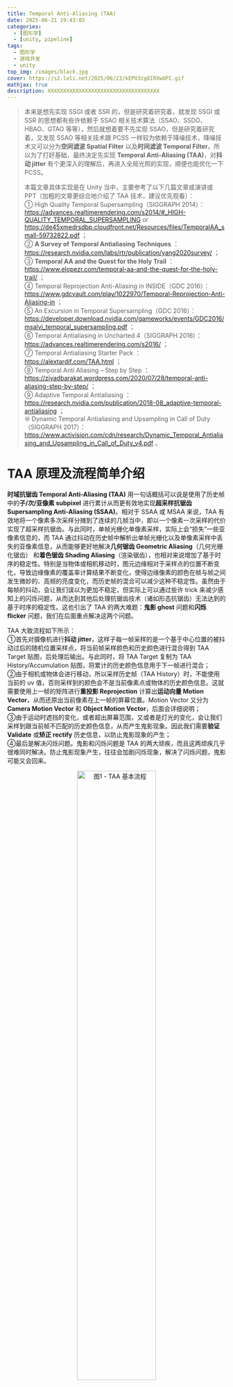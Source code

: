 ```yaml
---
title: Temporal Anti-Aliasing (TAA)
date: 2025-06-21 19:43:03
categories: 
  - [图形学]
  - [unity, pipeline]
tags:
  - 图形学
  - 游戏开发
  - unity
top_img: /images/black.jpg
cover: https://s2.loli.net/2025/06/23/kEPO3zg8IRXwUFC.gif
mathjax: true
description: XXXXXXXXXXXXXXXXXXXXXXXXXXXXXXXXXXXX
---
```


> 本来是想先实现 SSGI 或者 SSR 的，但是研究着研究着，就发现 SSGI 或 SSR 的思想都有些许依赖于 SSAO 相关技术算法（SSAO、SSDO、HBAO、GTAO 等等），然后就想着要不先实现 SSAO，但是研究着研究着，又发现 SSAO 等相关技术跟 PCSS 一样较为依赖于降噪技术，降噪技术又可以分为**空间滤波 Spatial Filter** 以及**时间滤波 Temporal Filter**。所以为了打好基础，最终决定先实现 **Temporal Anti-Aliasing (TAA)**，对**抖动 jitter** 有个更深入的理解后，再进入全局光照的实现，顺便也能优化一下 PCSS。
>   
> 本篇文章具体实现是在 Unity 当中，主要参考了以下几篇文章或演讲或 PPT（加粗的文章更综合地介绍了 TAA 技术，建议优先观看）：  
> ① High Quality Temporal Supersampling（SIGGRAPH 2014）：https://advances.realtimerendering.com/s2014/#_HIGH-QUALITY_TEMPORAL_SUPERSAMPLING or https://de45xmedrsdbp.cloudfront.net/Resources/files/TemporalAA_small-59732822.pdf ；  
> ② **A Survey of Temporal Antialiasing Techniques** ：https://research.nvidia.com/labs/rtr/publication/yang2020survey/ ；  
> ③ **Temporal AA and the Quest for the Holy Trail** ：https://www.elopezr.com/temporal-aa-and-the-quest-for-the-holy-trail/ ；  
> ④ Temporal Reprojection Anti-Aliasing in INSIDE（GDC 2016）：https://www.gdcvault.com/play/1022970/Temporal-Reprojection-Anti-Aliasing-in ；  
> ⑤ An Excursion in Temporal Supersampling（GDC 2016）：https://developer.download.nvidia.com/gameworks/events/GDC2016/msalvi_temporal_supersampling.pdf ；  
> ⑥ Temporal Antialiasing in Uncharted 4（SIGGRAPH 2016）：https://advances.realtimerendering.com/s2016/ ；  
> ⑦ Temporal Antialiasing Starter Pack ：https://alextardif.com/TAA.html ；  
> ⑧ Temporal Anti Aliasing – Step by Step ：https://ziyadbarakat.wordpress.com/2020/07/28/temporal-anti-aliasing-step-by-step/ ；  
> ⑨ Adaptive Temporal Antialiasing ：https://research.nvidia.com/publication/2018-08_adaptive-temporal-antialiasing ；  
> ⑩ Dynamic Temporal Antialiasing and Upsampling in Call of Duty（SIGGRAPH 2017）：https://www.activision.com/cdn/research/Dynamic_Temporal_Antialiasing_and_Upsampling_in_Call_of_Duty_v4.pdf 。  


# TAA 原理及流程简单介绍
**时域抗锯齿 Temporal Anti-Aliasing (TAA)** 用一句话概括可以说是使用了历史帧中的**子/次/亚像素 subpixel** 进行累计从而更有效地实现**超采样抗锯齿 Supersampling Anti-Aliasing (SSAA)**。相对于 SSAA 或 MSAA 来说，TAA 有效地将一个像素多次采样分摊到了连续的几帧当中，即以一个像素一次采样的代价实现了超采样抗锯齿。与此同时，单帧光栅化单像素采样，实际上会“损失”一些亚像素信息的，而 TAA 通过抖动在历史帧中解析出单帧光栅化以及单像素采样中丢失的亚像素信息，从而能够更好地解决**几何锯齿 Geometric Aliasing**（几何光栅化锯齿） 和**着色锯齿 Shading Aliasing**（渲染锯齿），也相对来说增加了基于时序的稳定性。特别是当物体或相机移动时，图元边缘相对于采样点的位置不断变化，导致边缘像素的覆盖率计算结果不断变化，使得边缘像素的颜色在帧与帧之间发生微妙的、高频的亮度变化，而历史帧的混合可以减少这种不稳定性。虽然由于每帧的抖动，会让我们误以为更加不稳定，但实际上可以通过些许 trick 来减少感知上的闪烁问题，从而达到其他后处理抗锯齿技术（诸如形态抗锯齿）无法达到的基于时序的稳定性。这也引出了 TAA 的两大难题：**鬼影 ghost** 问题和**闪烁 flicker** 问题，我们在后面重点解决这两个问题。

TAA 大致流程如下所示：  
①首先对摄像机进行**抖动 jitter**，这样子每一帧采样的是一个基于中心位置的被抖动过后的随机位置采样点，将当前帧采样颜色和历史颜色进行混合得到 TAA Target 贴图，后处理后输出。与此同时，将 TAA Target 复制为 TAA History/Accumulation 贴图，将累计的历史颜色信息用于下一帧进行混合；  
②由于相机或物体会进行移动，所以采样历史帧（TAA History）时，不能使用当前的 uv 值，否则采样到的颜色会不是当前像素点或物体的历史颜色信息。这就需要使用上一帧的矩阵进行**重投影 Reprojection** 计算出**运动向量 Motion Vector**，从而还原出当前像素在上一帧的屏幕位置。Motion Vector 又分为 **Camera Motion Vector** 和 **Object Motion Vector**，后面会详细说明；  
③由于运动时遮挡的变化，或者超出屏幕范围，又或者是灯光的变化，会让我们采样到跟当前帧不匹配的历史颜色信息，从而产生鬼影现象。因此我们需要**验证 Validate** 或**矫正 rectify** 历史信息，以防止鬼影现象的产生；  
④最后是解决闪烁问题。鬼影和闪烁问题是 TAA 的两大顽疾，而且这两顽疾几乎很难同时解决。防止鬼影现象产生，往往会加剧闪烁现象，解决了闪烁问题，鬼影可能又会回来。

<div align="center">  
<img src="https://s2.loli.net/2025/07/06/HCp3vjaQ4tswEUq.png" width = "60%" height = "60%" alt="图1 - TAA 基本流程"/>
</div>

下面就开始介绍具体的实现方式，我们先处理静态场景的情形，即摄像机和物体都不运动：

# 累计历史样本
## 抖动 Jitter
由于我们要对一个像素内的多个**子像素 subpixel** 进行采样，故我们需要对采样点的位置进行偏移，即**抖动 Jitter**，通常情况下会使用低差异序列中的 Halton 序列，从而实现更好的抗锯齿效果。UE4 默认使用了 Halton 序列的前 8 个样本，Playdead Studios 工作室（《INSIDE》、《地狱边境》的制作厂商）在 GDC 2016 的分享中有提到使用前 16 个样本可以产生更好的效果，我也采用了这个方式。Halton 序列等低差异序列的生成就不在这里赘述了，详见《Physically Based Rendering: From Theory To Implementation》中的第八章 Sampling and Reconstruction 的第六节 [Halton Sampler](https://www.pbr-book.org/4ed/Sampling_and_Reconstruction/Halton_Sampler) 。

<div align="center">  
<img src="https://s2.loli.net/2025/07/06/Fr3pSCQuLM2fJWl.jpg" width = "50%" height = "50%" alt="图2 - Halton Squence"/>
</div>

对采样点进行偏移的方式通常是修改相机的投影矩阵，只需修改矩阵中的两个变量即可：  

    ProjectionMatrix[0][2] += ( OffsetX * 2.0f – 1.0f ) / FrameBufferSize.Width;
    ProjectionMatrix[1][2] += ( OffsetY * 2.0f – 1.0f ) / FrameBufferSize.Height;

至于为什么要对 offset 乘 2 减 1 的原因是，Halton 序列即 offset 的范围是在 (0, 1)，我们希望采样点偏移的范围是在一个像素内，即在 (-0.5, 0.5) 之间，需要对 Halton 序列减去 0.5。又因为齐次除法后得到的 NDC 坐标的 x、y 分量都在 \[-1, 1\] 之间，而得到 uv 值在 (0, 1) 之间，故需要乘以 2 消除缩放影响。具体推导如下，假设 jitter 在 (-0.5, 0.5) 之间：  

$$ P'_{clip} = M_{persp}P_{view} = \begin{bmatrix} A & 0 & 2 \times jitter.x / width & 0 \\ 0 & B & 2 \times jitter.y / height & 0 \\ 0 & 0 & C & D \\ 0 & 0 & 1\,or\, -1 & 0 \end{bmatrix} \begin{bmatrix} x \\ y \\ z \\ 1 \end{bmatrix} = \begin{bmatrix} Ax + 2 \times jitter.x / width \times z \\ By + 2 \times jitter.y / height \times z \\ ... \\ ... \end{bmatrix} $$

$$ P'_{NDC} = \left[ \cfrac {A}{z}x + \cfrac {2 \times jitter.x}{width} , \cfrac {B}{z}y + \cfrac {2 \times jitter.y}{height} , ..., ... \right] $$

$$ P'_{ScreenUV} = \left[ \cfrac {A}{2z}x + \cfrac {jitter.x}{width} + 0.5 , \cfrac {B}{2z}y + \cfrac {jitter.y}{height} + 0.5 \right] $$

要注意，原 ScreenUV 为 $\, \left[ \cfrac {A}{2z}x + 0.5, \cfrac {B}{2z}y + 0.5 \right] \,$，故偏移了 $\, \left[ \cfrac {jitter.x}{width}, \cfrac {jitter.y}{height} \right] \,$，符合我们的要求。注意上面推导的是透视投影的情况，正交投影则需改变第一行第四位，以及第二行第四位，即 \[0\]\[3\] 和 \[1\]\[3\] ：

$$ P'_{clip} = M_{ortho}P_{view} = \begin{bmatrix} A & 0 & 0 & 2 \times jitter.x / width \\ 0 & B & 0 & 2 \times jitter.y / height \\ 0 & 0 & C & D \\ 0 & 0 & 0 & 1 \end{bmatrix} \begin{bmatrix} x \\ y \\ z \\ 1 \end{bmatrix} = \begin{bmatrix} Ax + 2 \times jitter.x / width \\ By + 2 \times jitter.y / height \\ ... \\ ... \end{bmatrix} $$

$$ P'_{ScreenUV} = \left[ \cfrac {A}{2}x + \cfrac {jitter.x}{width} + 0.5 , \cfrac {B}{2}y + \cfrac {jitter.y}{height} + 0.5 \right] $$

为了方便控制偏移距离，可以给 jitter 乘以一个 jitterScale 参数，用于控制偏移的范围。得到修改的矩阵后，只需调用 `CommandBuffer.SetViewProjectionMatrices()` 即可实现抖动了，我用了一张金属度比较高的图片，方便观察闪烁现象：  

<div align="center">  
<img src="https://s2.loli.net/2025/07/08/Hl3VvTNDFPCQh7n.gif" width = "512" height = "512" alt="图3 - Jitter"/>
</div>

## Exponential Blending
接下来就是将当前帧与历史帧进行混合了，直接混合所有历史帧肯定是不现实的，因为我们没法存储所有历史数据。绝大多数 TAA 的实现采用了类似递归的方式，将所有历史帧的累加结果存储到一张贴图当作，即 TAA History/Accumulation Texture，并采用了以下公式进行混合：  

$$ f_n(p) = \alpha \cdot s_n(p) + (1 - \alpha) \cdot f_{n-1} (\pi(p)) $$

其中 $\,f_n(p)\,$ 是第 n 帧的输出颜色，$\,\alpha\,$ 是混合系数，$\,s_n(p)\,$ 是当前帧颜色，$\,f_{n-1} (\pi(p))\,$ 是经过重投影后的累计历史帧。重投影后面再考虑，这里先考虑静态场景。在这个公式下，历史帧会被不断累计，当然随着时间的流逝，单一历史帧的影响会被无限缩小。

<div align="center">  
<img src="https://s2.loli.net/2025/07/08/ANXvRKOwUabtjDl.jpg" width = "45%" height = "45%" alt="图4 - 单一历史帧随着帧数增加所占的比例变化"/>
</div>

越老的历史帧所占的比例越来越小，在大部分情况下是很好的选择，因为场景肯定会变化，大概率老的历史帧的颜色已经不在屏幕上了，但是从最小化方差的角度来看，上述选择只能算次优解。下面的表格揭示了不同帧数下，不同 $\,\alpha\,$ 对应的有效累计样本数：  

<div align="center">  
<img src="https://s2.loli.net/2025/07/08/YNvzT4HPkb29eK6.jpg" width = "45%" height = "45%" alt="图5 - 在 α = 0.1 的情况下，经过 5 帧相当于 1 个像素采样了 2 个样本；经过 10 帧，相当于 5 个样本；经过 15 帧，相当于 10 个样本；经过无限帧，相当于 19 个有效样本"/>
</div>

$\,\alpha\,$ 的值，通常的选择是 0.1。可以看到对于无限帧的情况，相当于 19x SSAA，效果还是相当不错的。在 Unity RenderGraph 创建持久化的 RT，即 TAA History，以及临时资源 TAA Target 并绘制的 C# 代码，这里就不展示了，就说一下大致流程，创建好了 TAA History 和 TAA Target 后，将 Color Attachment 作为当前帧的输入纹理，将 TAA History 作为历史帧的输入纹理，使用 Shader 或 Compute Shader 绘制出 TAA Target 后，作为 post processing 的输入纹理。与此同时，将 TAA Target 复制给 TAA History 以便下一帧使用。TAA Shader 目前的混合代码如下（我的 blend factor 是乘在 history 上的，故是 0.9）：  

    TEXTURE2D(_TAAHistory);
    float4 _TAAParams; // x: history blend factor

    float4 TAAFrag(Varyings IN) : SV_TARGET
    {
        float3 history = LOAD_TEXTURE2D_LOD(_TAAHistory, IN.positionHCS.xy, 0).xyz;
        float3 current = LOAD_TEXTURE2D_LOD(_BlitTexture, IN.positionHCS.xy, 0).xyz;
        float3 color = lerp(current, history, _TAAParams.x);
        return float4(color, 1.0);
    }

混合效果如下，为了方便观察高光闪烁问题，我又在机器人旁边加了盏红灯：  

<table><tr>
<td><img src='https://s2.loli.net/2025/07/08/JTbiFsuX9qG4Eeh.gif' width="512" alt="图6 - TAA (After Simple Exponential Blending)"></td>
<td><img src='https://s2.loli.net/2025/07/08/BonNJtUQaAZOPx9.gif' width="512" alt="图7 - NoAA"></td>
</tr></table>

可以很明显地感受到抗锯齿的效果，但也能明显地感受到闪烁问题。还有一点是，上图中可能会感觉到在 TAA 下会损失一些贴图细节，这是因为上图分辨率较小，只有 512 × 512，分辨率越高，这些现象越能得到缓解，对于现在普遍的 2k 与 4k 屏幕，这个问题不明显。

图 6 中的闪烁问题我们暂时先放着，后面再详细讨论，我们先来看看若将摄像机进行移动，图 6 会变为什么样子：  

<div align="center">  
<img src="https://s2.loli.net/2025/07/09/AktR52mKGpsdqIQ.gif" width = "512" height = "512" alt="图8 - 鬼影 Ghost 现象"/>
</div>

上图只移动了摄像机，没移动物体，可以看到传说中的鬼影问题了。这下就集齐了 TAA 的两大问题：闪烁和鬼影。闪烁问题无论静态动态都存在，动态情况下会加剧闪烁问题，而鬼影只在动态场景存在，下面我们先来处理鬼影现象。

## 重投影 Reprojection
鬼影现象的产生原因很简单，相机或物体的移动导致了颜色信息的位置发生了变化，而我们还在采样原来的位置。所以我们很容易可以想到，通过计算屏幕像素每帧的坐标变化，即计算**运动向量 Motion Vector**，来找到像素移动前的屏幕坐标进行采样就可以解决鬼影问题。之前有提到过 Motion Vector 分为 **Camera Motion Vector** 和 **Object Motion Vector**，因为 Object Motion Vector 的实现在工程上相对麻烦一点（Unity 有一些历史遗留问题），我们先来解决只有摄像机移动的动态情形，即 Camera Motion Vector 的情形，至于物体的移动，等闪烁和鬼影解决得差不多了之后会专门讲解。

计算 Camera Motion Vector 的方法也不难，步骤如下：  
①通过 Camera Depth Texture 获取当前像素点的深度，通过深度还原出像素点的 clip space 坐标；  
②将 clip space 通过 view-projection 的逆矩阵，反向投影至世界坐标。因为只有相机在运动，物体的世界坐标是不会变的；  
③使用上一帧的 view-projection 矩阵，投影至上一帧的屏幕 uv 坐标，与当前帧的屏幕 uv 坐标相减得到 Camera Motion Vector。  
（注意上述方法只能计算 Camera Motion Vector，Object Motion Vector 还涉及到 MVP 矩阵的 M 的变化或者顶点在模型空间的变化。）

Camera Motion Vector 可以直接在 TAA 的 Shader 里计算，也可以存储在一张 RT（只需要 RG 通道就可以，因为精度很重要，常规的做法是两通道都 16 bit）里并在 TAA 里采样，我这里是开了一张 RT 存储的。如果后面没有使用 Camera Motion Vector 的后处理效果，比如动态模糊，并且 TAA 只打算使用 Camera Motion Vector，不使用 Object Motion Vector，那么就没必要多开张 RT。

### 记录上一帧 VP 矩阵
这里顺便提一下 Unity 工程上的问题，以下计算 Camera Motion Vector 需要使用的矩阵 shader 参数，Unity 的 Built-in Engine 不会自动上传：  

    float4x4 unity_MatrixInvP;
    float4x4 unity_MatrixInvVP;
    float4x4 _PrevViewProjMatrix; // non-jittered.
    float4x4 _NonJitteredViewProjMatrix; // non-jittered.

因为我看 URP 将上述参数放在了 UnityInput.hlsl 里面，我还以为 Unity 的 Built-in Engine 会自动上传，但是使用这些参数，会发现它们都是单位矩阵。所以 UnityInput.hlsl 里的参数，哪些会被 Built-in Engine 自动上传，哪些不会，还得自己测试一下。最后上述这些参数，还得我们自己上传，首先找个地方保留住这一帧和上一帧的各种矩阵，然后根据它们计算相关参数，代码大致如下：  

``` C#
bool isProjectionMatrixFlipped = SystemInfo.graphicsUVStartsAtTop;

Matrix4x4 viewMatrix = yCamera.perCameraData.viewMatrix;
Matrix4x4 inverseViewMatrix = viewMatrix.inverse;
Matrix4x4 gpuProjectionMatrix = GL.GetGPUProjectionMatrix(yCamera.perCameraData.jitteredProjectionMatrix, isProjectionMatrixFlipped);
Matrix4x4 inverseProjectionMatrix = gpuProjectionMatrix.inverse;
Matrix4x4 gpuNonJitterProjectionMatrix = GL.GetGPUProjectionMatrix(yCamera.perCameraData.projectionMatrix, isProjectionMatrixFlipped);
Matrix4x4 nonJitterInverseProjectionMatrix = gpuNonJitterProjectionMatrix.inverse;

Matrix4x4 inverseViewProjectionMatrix = inverseViewMatrix * inverseProjectionMatrix;
Matrix4x4 nonJitterViewProjectionMatrix = gpuNonJitterProjectionMatrix * viewMatrix;
Matrix4x4 nonJitterInverseViewProjectionMatrix = inverseViewMatrix * nonJitterInverseProjectionMatrix;

Matrix4x4 previousViewMatrix = yCamera.perCameraData.previousViewMatrix;
Matrix4x4 previousInverseViewMatrix = previousViewMatrix.inverse;
Matrix4x4 previousGPUProjectionMatrix = GL.GetGPUProjectionMatrix(yCamera.perCameraData.previousJitteredProjectionMatrix, isProjectionMatrixFlipped);
Matrix4x4 previousInverseProjectionMatrix = previousGPUProjectionMatrix.inverse;
Matrix4x4 previousGPUNonJitterProjectionMatrix = GL.GetGPUProjectionMatrix(yCamera.perCameraData.previousProjectionMatrix, isProjectionMatrixFlipped);
Matrix4x4 previousNonJitterInverseProjectionMatrix = previousGPUNonJitterProjectionMatrix.inverse;

Matrix4x4 previousViewProjectionMatrix = previousGPUProjectionMatrix * previousViewMatrix;
Matrix4x4 previousInverseViewProjectionMatrix = previousInverseViewMatrix * previousInverseProjectionMatrix;
Matrix4x4 previousNonJitterViewProjectionMatrix = previousGPUNonJitterProjectionMatrix * previousViewMatrix;
Matrix4x4 previousNonJitterInverseViewProjectionMatrix = previousInverseViewMatrix * previousNonJitterInverseProjectionMatrix;

cmd.SetGlobalMatrix(YPipelineShaderIDs.k_InverseProjectionMatrixID, inverseProjectionMatrix);
cmd.SetGlobalMatrix(YPipelineShaderIDs.k_InverseViewProjectionMatrixID, inverseViewProjectionMatrix);
cmd.SetGlobalMatrix(YPipelineShaderIDs.k_NonJitteredViewProjectionMatrixID, nonJitterViewProjectionMatrix);
cmd.SetGlobalMatrix(YPipelineShaderIDs.k_NonJitteredInverseViewProjectionMatrixID, nonJitterInverseViewProjectionMatrix);
cmd.SetGlobalMatrix(YPipelineShaderIDs.k_PreviousViewProjectionMatrixID, previousViewProjectionMatrix);
cmd.SetGlobalMatrix(YPipelineShaderIDs.k_PreviousInverseViewProjectionMatrixID, previousInverseViewProjectionMatrix);
cmd.SetGlobalMatrix(YPipelineShaderIDs.k_NonJitteredPreviousViewProjectionMatrixID, previousNonJitterViewProjectionMatrix);
cmd.SetGlobalMatrix(YPipelineShaderIDs.k_NonJitteredPreviousInverseViewProjectionMatrixID, previousNonJitterInverseViewProjectionMatrix);
```

上面代码中要注意一下的是 `GL.GetGPUProjectionMatrix` 这个 API，从 `camera.projectionMatrix` 获取到投影矩阵是 OpenGL 习惯下的矩阵，我们需要根据不同平台转换成不同的习惯下的投影矩阵，所幸 `GL.GetGPUProjectionMatrix` 可以帮我们完成这件事情。另外一点要注意的是矩阵的乘法顺序，就不再赘述了。

### Camera Motion Vector Shader
拿到矩阵后，就可以计算 Camera Motion Vector 了，Shader 代码如下：  

> 在 DirectX 平台下，只要将 `GL.GetGPUProjectionMatrix()` 设置为 true，Unity 会将 Projection Matrix 的 y 轴翻转，这样子经过视口变换（uv 的 v 再次翻转），就统一了 OpenGL 下和 DirectX 下的 uv 了（即原点在左下角），这也是普通的 Unity Shader 中我们不用关心 uv 原点的位置的原因。但是直接绘制 RT 的 Shader 就不同了，因为此时的 uv 和 positionHCS 是我们生成的，而不是通过 Projection Matrix 计算而得，所以之前在顶点着色器中，将 uv 的 v 轴手动翻转了，positionHCS 无需手动翻转是因为视口变换会翻转。所以下面计算 Camera Motion Vector 要特别注意 uv 的方向。

    float4 GetNDCFromUVAndDepth(float2 uv, float depth)
    {
        #if UNITY_UV_STARTS_AT_TOP
            uv.y = 1.0f - uv.y;
        #else
            depth = 2.0 * depth - 1.0;
        #endif
        
        return float4(2.0 * uv - 1.0, depth, 1.0);
    }

    float3 TransformNDCToWorld(float4 NDC, float4x4 invViewProjMatrix)
    {
        float4 positionHWS = mul(invViewProjMatrix, NDC);
        return positionHWS.xyz / positionHWS.w;
    }

    float4 CameraMotionVectorFrag(Varyings IN) : SV_TARGET
    {
        float depth = LOAD_TEXTURE2D_LOD(_CameraDepthTexture, IN.positionHCS.xy, 0).r;
        float4 NDC = GetNDCFromUVAndDepth(IN.uv, depth);
        float3 currentPositionWS = TransformNDCToWorld(NDC, UNITY_MATRIX_I_VP);

        float4 currentPositionCS = mul(UNITY_MATRIX_NONJITTERED_VP, float4(currentPositionWS.xyz, 1.0));
        float4 previousPositionCS = mul(UNITY_PREV_MATRIX_NONJITTERED_VP, float4(currentPositionWS.xyz, 1.0));
        
        float2 currentPositionNDC = currentPositionCS.xy * rcp(currentPositionCS.w);
        float2 previousPositionNDC = previousPositionCS.xy * rcp(previousPositionCS.w);
        
        float2 velocity = currentPositionNDC - previousPositionNDC;
        
        #if UNITY_UV_STARTS_AT_TOP
        velocity.y = -velocity.y;
        #endif
        
        velocity *= 0.5;

        return float4(velocity, 0,0);
    }

另外要注意的是，计算 Camera Motion Vector 的时候要去除掉 jitter 的影响，否则得到的 Motion Vector 是不对的，使用了会导致画面糊，所以上面计算时，使用了 `NONJITTERED_VP` 矩阵。然后在 TAA Shader 采样时，减去 Motion Vector：  

    float4 TAAFrag(Varyings IN) : SV_TARGET
    {
        float2 velocity = LOAD_TEXTURE2D_LOD(_CameraMotionVectorTexture, IN.positionHCS.xy, 0).rg;
        
        float3 history = SAMPLE_TEXTURE2D_LOD(_TAAHistory, sampler_LinearClamp, IN.uv - velocity, 0).xyz;
        float3 current = LOAD_TEXTURE2D_LOD(_BlitTexture, IN.positionHCS.xy, 0).xyz;

        float3 color = lerp(current, history, _TAAParams.x);
        return float4(color, 1.0);
    }

注意，采样 history 时，因为要减去 velocity，得到的新 uv 值不会正好在像素中心，此时若使用 load 或者 point 采样不合理，效果也不好，会出现涂抹 smear 感，建议使用 linear 采样。但是使用 linear 采样，又会造成模糊感，这也是一个较为重要的优化地方，在其他优化技术的 History Filter 小节中会详细介绍，目前为止的效果如下：  

> 在后处理中，因为我们是绘制全屏三角形，设置了 3 个顶点 uv 值为 (0, 0)、(2, 0)、(0, 2)，当 uv 通过光栅化插值时，uv 会天然满足精确对应到纹素中心，此时和 SV_POSITION 语义的 xy 分量是对齐的，都代表纹素中心，只不过 SV_POSITION 是像素坐标。如果采样在纹素中心，此时 linear 和 point 采样得到的结果会是一样的。

<div align="center">  
<img src="https://s2.loli.net/2025/07/10/Xgvw4oALqMxWShn.gif" width = "512" height = "512" alt="图9 - After Camera Motion Vector"/>
</div>

可以看到，虽然可以看清物体了，但是还是有鬼影现象，这是由于场景中的遮挡关系发生了变化。比如上图中，在这一帧中，机器人的位置可以拿到 Motion Vector 得到上一帧中机器人的颜色进行混合，但是机器人右上位置的像素，在上一帧中被机器人遮挡，在这一帧中没被机器人遮挡，同时 Motion Vector 也为 0，那么这些像素就会混合到上一帧中机器人的颜色，从而导致鬼影。所以 Camera Motion Vector 只能消除一部分的鬼影。当然鬼影现象还会因为其他因素引起，比如灯光的变化等等，这就需要我们去验证历史数据，拒绝不能使用的历史数据。

# 验证历史样本
那么如何验证历史样本呢？一般来说，有两类验证历史样本可信度的信息，即**几何信息 geometry data** 和**颜色信息 color data**。几何信息包括物体深度、速度以及 object ID 等等。使用几何信息拒绝历史样本相对于颜色信息来说没有那么 Robust，因为无法处理诸如灯光变化所产生的鬼影问题，所以这里主要详细介绍 Color Rejection，Color Rejection 可以说是 TAA 离开不了的一环。Geometry Rejection 的相关方法在下面只大致介绍一下思路。

## Color Rejection/Rectification
### Color Clamping
Color Clamping 假设采样点周围样本对于 TAA 累计过程是有效的，历史样本如果跟当前帧样本出现较大偏差，那么历史样本就应该被拒绝。但相较于直接拒绝历史样本，Color Clamping 选择将历史样本钳制到当前帧样本周围 5 个样本或 9 个样本组成的 AABB 包围盒中：  

    float4 TAAFrag(Varyings IN) : SV_TARGET
    {
        float2 velocity = LOAD_TEXTURE2D_LOD(_CameraMotionVectorTexture, IN.positionHCS.xy, 0).rg;
        float3 history = SAMPLE_TEXTURE2D_LOD(_TAAHistory, sampler_LinearClamp, IN.uv - velocity, 0).xyz;

        float3 current = LOAD_TEXTURE2D_LOD(_BlitTexture, IN.positionHCS.xy, 0).xyz;

        float3 N = LoadOffset(_BlitTexture, IN.positionHCS.xy, int2(0, 1)).xyz;
        float3 E = LoadOffset(_BlitTexture, IN.positionHCS.xy, int2(1, 0)).xyz;
        float3 S = LoadOffset(_BlitTexture, IN.positionHCS.xy, int2(0, -1)).xyz;
        float3 W = LoadOffset(_BlitTexture, IN.positionHCS.xy, int2(-1, 0)).xyz;
        #if _TAA_SAMPLE_3X3
        float3 NW = LoadOffset(_BlitTexture, IN.positionHCS.xy, int2(-1, 1)).xyz;
        float3 NE = LoadOffset(_BlitTexture, IN.positionHCS.xy, int2(1, 1)).xyz;
        float3 SW = LoadOffset(_BlitTexture, IN.positionHCS.xy, int2(-1, -1)).xyz;
        float3 SE = LoadOffset(_BlitTexture, IN.positionHCS.xy, int2(1, -1)).xyz;
        #endif

		float3 min = min(current, min(N, min(E, min(S, W))));
		float3 max = max(current, max(N, max(E, max(S, W))));
        #if _TAA_SAMPLE_3X3
        min = min(min, min(NW, min(NE, min(SW, SE))));
        max = max(max, max(NW, max(NE, max(SW, SE))));
        #endif
        
        history = clamp(history, min, max);
        float3 color = lerp(current, history, _TAAParams.x);
        return float4(color, 1.0);
    }

由于临近采样点的亮度变化可能会很大，这会导致 AABB 包围盒很大，从而重现鬼影现象。Epic Games 的 Karis 在 SIGGRAPH 2014 的演讲 [High Quality Temporal Supersampling](https://de45xmedrsdbp.cloudfront.net/Resources/files/TemporalAA_small-59732822.pdf) 有提到使用 **YCoCg** 色彩空间可以使 AABB 包围盒更加紧致，因为它将颜色的色度 Chroma（即 Co, Cg 通道）从亮度（Y 通道）分离了出来，而亮度往往占据颜色差值的主导地位。

> YCoCg 色彩空间包含 Y、Co、Cg 三个通道，分别对应亮度、绿色色度（chrominance green）和橙色色度（chrominance orange）。  

YCoCg 到 RGB 的转换是线性变换，代码如下：  

    float3 RGB2YCoCg(float3 rgb) {
        return float3(
                rgb.x/4.0 + rgb.y/2.0 + rgb.z/4.0,
                rgb.x/2.0 - rgb.z/2.0,
                -rgb.x/4.0 + rgb.y/2.0 - rgb.z/4.0);
    }

    float3 YCoCg2RGB(float3 YCoCg) {
        return float3(
                YCoCg.x + YCoCg.y - YCoCg.z,
                YCoCg.x + YCoCg.z,
                YCoCg.x - YCoCg.y - YCoCg.z);
    }

最后 YCoCg 色彩空间下的 3X3 的 9 个样本的 Color Clamping 的结果如下：  

<div align="center">  
<img src="https://s2.loli.net/2025/07/11/3IAFVrQbg6X4ZtE.gif" width = "512" height = "512" alt="图10 - After Color Clamping"/>
</div>

其实这样子 TAA 已经勉强成形了，后面的技术的目的都是进一步优化 TAA 以减少鬼影和闪烁问题。

### Color Clipping
Color Clipping 可以说是 Color Clamping 的进阶版本，用一张图可以概括它们的区别：  

<div align="center">  
<img src="https://s2.loli.net/2025/07/11/Nq6mJQIWw2z3clg.jpg" width = "30%" height = "30%" alt="图11 - AABB clipping and clamping"/>
</div>

我在网上找到有两种 Color Clipping 的实现方法，一种是 UE4 中的实现，一种是 [Playdead](https://github.com/playdeadgames/temporal/blob/4795aa0007d464371abe60b7b28a1cf893a4e349/Assets/Shaders/TemporalReprojection.shader) 的实现（它在 GDC 2016 的演讲：[Temporal Reprojection Antialiasing in INSIDE](https://www.gdcvault.com/play/1022970/Temporal-Reprojection-Anti-Aliasing-in)）。UE4 的实现我没在网上找到具体的来源，虽然是开源的，但是登录 Github 还要 Epic 账号才能查看，比较麻烦，而且网上也有很多人已经将这些代码摘抄下来了。Unity 的 [HDRP](https://github.com/Unity-Technologies/Graphics/blob/master/Packages/com.unity.render-pipelines.high-definition/Runtime/PostProcessing/Shaders/TemporalAntialiasing.hlsl) 里面这两种实现也都有，可以直接查看。

#### Playdead 的 Clip to AABB Center
Playdead 分享的库中的源代码如下：  

    float4 clip_aabb(float3 aabb_min, float3 aabb_max, float4 p, float4 q)
    {
        // note: only clips towards aabb center (but fast!)
        float3 p_clip = 0.5 * (aabb_max + aabb_min);
        float3 e_clip = 0.5 * (aabb_max - aabb_min) + FLT_EPS;

        float4 v_clip = q - float4(p_clip, p.w);
        float3 v_unit = v_clip.xyz / e_clip;
        float3 a_unit = abs(v_unit);
        float ma_unit = max(a_unit.x, max(a_unit.y, a_unit.z));

        if (ma_unit > 1.0)
            return float4(p_clip, p.w) + v_clip / ma_unit;
        else
            return q;// point inside aabb
    }

其中 q 是 history，这个 p 不用管它，影响不到颜色。Playdead 的命名很难看懂，p_clip 就是 AABB center，e_clip 就是 AABB extent，FLT_EPS 是最小浮点数，防止除 0 的。v_clip 就是 history 到 AABB center 的距离（或向量），v_unit 就是 history 到 AABB center 的距离除以 AABB 边缘到 AABB center 的距离，它是一个距离倍数。只要这个距离倍数有一个分量大于 1 了，则认为需要 Clip，重新计算 history，计算方式为 AABB center 加上使用最大距离倍数缩放后的 v_clip。可以看到该方法是从 AABB center 出发的 Clip，因此我觉得从逻辑上来说，效果应该是不如 UE4 的实现的，我实际使用下来发现也确实如此，效果如下：  

<div align="center">  
<img src="https://s2.loli.net/2025/07/11/1FzUWbOJwC7LRrd.gif" width = "512" height = "512" alt="图12 - Clip to AABB Center"/>
</div>

#### UE4 的 Clip to Filtered Color
我在网上找到不同人摘抄的这段 UE4 的代码，计算方式可能略有不同，但逻辑都是一样的，跟 Unity HDRP 里的也差不多：  

    float3 ClipToFiltered(float3 NeighborMin, float3 NeighborMax, float3 Filtered, float3 History)
    {
        float3 BoxMin = NeighborMin;
        float3 BoxMax = NeighborMax;

        float3 RayOrigin = History;
        float3 RayDir = Filtered - History;
        RayDir = abs(RayDir) < (1.0/65536.0) ? (1.0/65536.0) : RayDir;
        float3 InvDir = rcp(RayDir);

        float3 MaxIntersect = (BoxMax - RayOrigin) * InvDir;
        float3 MinIntersect = (BoxMin - RayOrigin) * InvDir;
        float3 EnterIntersect = min(MinIntersect, MaxIntersect);
        float ClipBlend = max3(EnterIntersect.x, EnterIntersect.y, EnterIntersect.z);
        ClipBlend = saturate(ClipBlend);
        return lerp(history, filtered, ClipBlend);
    }

上述代码和 playdead 的主要区别是使用了预过滤的当前帧中间颜色值，即 Filtered，而非 AABB 中心。它主要计算了三个方向，min 到 history 的方向、max 到 history 的方向、filtered color 到 history 的方向。MaxIntersect 就是 max 到 history 的方向所占 filtered color 到 history 的方向的比例，MinIntersect 同理，经过一次 min 一次 max 得到在 filtered color 和 history 的混合比例，混合后作为新的 history color。

理论上要使用 filtered color，我这里的展示是用了没过滤的中间颜色值替代的，预过滤在其他优化技术中详细说明，预过滤是一个抑制闪烁的有效方法，现在效果如下（展示的 gif 和上面的效果也感受不出太大区别，但是我在其他场景测试后能感受出这个方法的闪烁会更少一些，鬼影没怎么看出区别）：  

<div align="center">  
<img src="https://s2.loli.net/2025/07/11/YgpwKOy23VFnm5i.gif" width = "512" height = "512" alt="图13 - Clip to Filtered Color"/>
</div>

### Variance Clipping
因为物体边缘的亮度变化往往较大，这会使 AABB 包围盒过大，导致物体边缘的抗锯齿效果不佳，特别是一些有较亮或较暗边缘的物体。为了解决这个问题，NVIDIA 在 GDC 2016 的演讲：[An Excursion in Temporal Supersampling](https://developer.download.nvidia.com/gameworks/events/GDC2016/msalvi_temporal_supersampling.pdf) ，提出了 **Variance Clipping** 的方法，它使用了平均数和标准差来定义 AABB 包围盒。（Variance Clipping 是建立 AABB 的一种方式，和 color clamp/clip 可以同时使用，只不过之前建立 AABB 使用的是 min max 方法。）

理论上最好的 clipping 应该是基于**凸包 Convex Hull** 的 clipping（凸包指做小能包含点集中所有的点的凸多边形），如下图所示：  

<div align="center">  
<img src="https://s2.loli.net/2025/07/14/bDnzUpil6XxG8By.jpg" width = "40%" height = "40%" alt="图14 - Convex Hull"/>
</div>

因为凸包相交计算非常昂贵，所以退而求其次，普遍选择的是 AABB 包围盒，但是 AABB Clip 到的颜色可能会离凸包的结果相差较远，从而导致鬼影现象。于是 NVIDIA 开发出了使用统计学方法的 AABB 包围盒来替代之前 min/max 方法下的 AABB 包围盒，以确保更紧致的包围盒。它使用标准正太分布（z 分布）的区间估计来建立 AABB 包围盒，公式如下：  

$$ \mu \pm \gamma \sigma $$

$\,\mu\,$ (mu) 代表颜色的平均数，$\,\sigma\,$ (sigma) 代表颜色的标准差 standard deviation，$\,\gamma\,$ (gamma) 则是临界值 Critical Value 或者称为标准差乘数 Standard Deviation Multiplier，NVIDIA 建议 $\,\gamma\,$ 在 \[0.75, 1.25\] 之间。代码大致如下（标准差使用 $\,\sigma = \sqrt {\sum{X^2}/N - (\sum X / N)^2}\,$ 计算）：  

    void VarianceNeighbourhood(in Neighbourhoods samples, out float3 neighborMin, out float3 neighborMax, float gamma = 1.25)
    {
        float3 m1 = 0;
        float3 m2 = 0;
        for (int i = 0; i < NEIGHBOURHOOD_COUNT; i++)
        {
            float3 sampleColor = samples[i];
            m1 += sampleColor;
            m2 += sampleColor * sampleColor;
        }

        m1 *= rcp(NEIGHBOURHOOD_COUNT);
        m2 *= rcp(NEIGHBOURHOOD_COUNT);

        float3 sigma = sqrt(abs(m2 - m1 * m1)); // standard deviation
        neighborMin = m1 - gamma * sigma;
        neighborMax = m1 + gamma * sigma;
    }

上述代码还可以进一步修改，NVIDIA 的 PPT 中有提到说可以和 min/max 的 AABB 做 clamp，确保 variance 不会比 min/max 的更大，从而做到让 AABB 更小：  

    neighborMin = max(MinMaxAABB_Min, VarianceAABB_Min);
    neighborMax = min(MinMaxAABB_Max, VarianceAABB_Max);

而 UE4 则防止了 variance AABB 比 filter color 还紧致：  

    NeighborMin = min(VarianceAABB_Min, FilteredColor);
    NeighborMax = max(VarianceAABB_Max, FilteredColor);

Unity HDRP 还对 gamma 值（Standard Deviation Multiplier）进行了自适应动态处理，有兴趣可以去翻翻 HDRP 的 TAA，这里就不摘抄了。展示图片也不上传了，反正在劣质分辨率下也看不出来区别（我使用的图床免费情况最大只支持 5 M，/(ㄒoㄒ)/~~）。

## Geometry Rejection
说明一下，这里主要讲解如何消除鬼影，实际上也可以使用几何信息进行判断来控制闪烁现象，所以要和下面其他优化技术中的 Adaptive Blending Factor 进行一定程度的区分。但本质上来说，将 $\,\alpha\,$ 设置为 1 拒绝历史消除鬼影，从理论上来讲也属于自适应/动态 $\,\alpha\,$ 的范畴，闪烁和鬼影本就一体两面，这里为了方便理解将这二者进行区分，减少闪烁后面再讲。Geometry Rejection 的主要方法有如下几种：  

①**Depth Rejection**：这个方法假设每帧之间的深度不会发生显著变化，深度变化较大的不属于同一像素点。要实现该方法，需要存储上一帧的深度纹理。如果深度发生显著变化，则将 $\,\alpha\,$ 设置为 1，放弃历史数据，或者只增大 $\,\alpha\,$ 的值。这个方法可能比较适用于特殊的游戏，例如《这是我的战争》（This War of Mine）这样的 3d 横板游戏，因为镜头以平移为主，深度不会发生较大变化。但可想而知，这个方法对于一般的 3d 游戏相对来说没有这么好用。  

②**Stencil Rejection**：顽皮狗在 SIGGRAPH 2016 的演讲 [Temporal Antialiasing in Uncharted 4](https://advances.realtimerendering.com/s2016/) 有介绍这一方法的使用，大致意思就是对于一些主要渲染物体，比如人物，使用 Stencil Buffer 存储模板值，也要保留上一帧的 Stencil Buffer，进行比较，不同模板值的不是同一物体，此时只采样当前帧颜色，不混合历史帧。这个方法我觉得比较适用于屏幕长期占用着主要渲染物体的游戏，比如第三人称游戏或者赛车游戏等等。  

③**Velocity Rejection**：Velocity Rejection 可以有两种思路：一是类似于 Depth Rejection 的思路，就是比较前一帧和这一帧之间的速度差，速度差较大，则拒绝历史，也要存储上一帧的 motion vector。二是 motion vector 速度越大，越增加 $\,\alpha\,$ 的值。~~我觉得第二个思路肯定是更好的，它也可以一定程度上减弱闪烁现象~~ ，比如 motion vector 几乎为 0 时，将 $\,\alpha\,$ 设置得很小，具体在 Adaptive Blending Factor 讲解。

<font color='red'> TODO: Object Motion Vector 完成后再回来，上面都需要修改 </font>

# 其他优化技术
## 闪烁优化
Color Rejection/Rectification 会在一定程度下增加闪烁问题，这是因为历史的累计过程可以吸收颜色差异，但是 Color Rejection/Rectification 在抖动的过程中有可能会错误地打破历史的累计，特别是一些具有较大颜色变化的边缘。取消 Color Rejection/Rectification 可以减少闪烁问题，但是又会增加鬼影问题。所以当使用了 Color Rejection/Rectification，减少闪烁和减少鬼影的目标是相互矛盾的。上述内容可以概括为：**False Positives**（有效的历史被无效）会导致模糊以及闪烁，**False Negatives**（无效的历史被有效）会导致鬼影。

这也是 TAA 的一个巨大的坑，我也在这里浪费了不少时间，结果只能说是差强人意吧。同时，我觉得在 TAA 中彻底做到无闪烁应该是不太可能的。下面介绍的方法中，我会详细说明一些自己比较喜欢的方案，对于一些我不喜欢的方案会简单介绍思路（因为可能要多保留历史贴图，比如 depth 和 motion vector，但是效果可能确实会更好）。另外，这些方案需要根据项目需求和喜好选择使用，不推荐一股脑全加进 TAA 里面。

<font color='red'> TODO: 修改上面这段话 </font>  
  

闪烁问题又可以被分为**高光闪烁**（着色闪烁）和**几何闪烁**。高光闪烁可以理解为高光等在着色后由于抖动出现不连续的闪光点，产生的原因跟 bloom 闪烁类似，解决方法也一样；几何闪烁则是因为抖动后，光栅化后得到的像素点的几何内容是不确定的，特别是存在密集三角形的区域，比如树叶、栏杆等等，物体越远这个现象也会越明显。下面讲解时，我会专门说明该方法是处理哪一类闪烁问题的。

### Luma Weighted Exponential Blending
这个方法主要解决的是高光闪烁问题，这里顺便讨论一下 TAA 在 Pipeline 的位置问题，上面将 TAA 放置在了所有后处理之前，即是在 HDR 线性空间下进行的。在这样的情况下，物体或相机移动，甚至静止状态下的抖动，都会导致物体的高光计算的剧烈变化，从而导致高光的闪烁问题。可能有人会说为什么不把 TAA 放在 Tone Mapping 之后，这样子就能解决高光闪烁问题。因为 bloom 或者 lens flare 效果可能会增大因高亮度颜色产生的 alias 问题，TAA 放在 Tone Mapping 之后的话 bloom 闪烁问题也会比较严重。还有一点是在 Tone Mapping 之前，相对来说更物理正确，因为 Tone Mapping 之前是线性空间，之后是非线性空间。但是的确 TAA 在 LDR 下的效果会比 HDR 下要好，这就产生了一个妥协的办法，即类似于 Bloom 中的解决方案，使用 Karis Average 来混合当前帧与历史帧从而缓解高光闪烁现象，如下：

$$ w(c) = \cfrac {1} {1 + Luminance(c)} $$

代码如下：  

    float3 LumaExponentialAccumulation(float3 history, float3 current, float blendFactor)
    {
        float historyLuma = Luminance(history);
        float currentLuma = Luminance(current);
        float historyLumaWeight = rcp(historyLuma + 1.0);
        float currentLumaWeight = rcp(currentLuma + 1.0);
        float weightSum = lerp(currentLumaWeight, historyLumaWeight, blendFactor);
        float3 blendColor = lerp(current * currentLumaWeight, history * historyLumaWeight, blendFactor);
        return blendColor / weightSum;
    }

上述方法的缺点就是会在一定程度上压制高亮度物体的亮度。还有一点要注意的是，不要对 YCoCg 空间下的颜色使用 `Luminance()` 函数，因为 YCoCg 的 Y 就是亮度，直接使用即可，否则会出现颜色问题。

### Filter Current Color
这个方法就是过滤当前帧的颜色，主要解决高光闪烁问题，也可以略微减少点几何闪烁问题，缺点就是会模糊，最好能配合额外的后处理锐化重建使用（推荐 Mitchell-Netravali Filter，据说比 Catmull-Rom 要好）。可以使用 Box Kernel 或 Gaussian Kernel 来进行模糊，但是不建议使用 Box Kernel，因为 Box Kernel 对锐化重建相对来说不太友好，并且相对来说也更模糊。下面是 Gaussian Kernel 的代码：  

    float3 GaussianFilterMiddleColor(in Neighbourhoods samples)
    {
        const float weights[9] = { 4.0, 2.0, 2.0, 2.0, 2.0, 1.0, 1.0, 1.0, 1.0 };
        float weightSum = 0;
        float3 filtered = 0;

        for (int i = 0; i < NEIGHBOURHOOD_COUNT; i++)
        {
            float lumaWeight = rcp(GetLuma(samples[i]) + 1.0) * weights[i];
            weightSum += lumaWeight;
            filtered += lumaWeight * samples[i];
        }
        filtered *= rcp(weightSum);
        return filtered;
    }

由于会模糊，这个方法应该根据项目的美术要求来选择是否使用。觉得太模糊也可以选择 $\,\sigma\,$ 更小的高斯核，我自己测试下来 $\,\sigma\,$ 大概在 0.6 左右，在 1080 p 的近距离时也基本上看不出来模糊的感觉，但是能略微抑制闪烁现象。下图为实现了 Luma Weighted Exponential Blending 和对当前帧颜色进行了 Filter 后的效果，可以看到高光闪烁得到了很好的抑制，缺点就是高光颜色感觉变暗了：  

<div align="center">  
<img src="https://s2.loli.net/2025/07/25/sdOp7mSIloRf9qW.gif" width = "512" height = "512" alt="图15 - Luma Weighted Exponential Blending 和 $\,\sigma\,$ 为 0.5 的 Gaussian Filter 后的效果"/>
</div>

### Dynamic/Adaptive Blending Factor
自适应 $\,\alpha\,$ 应该是减少几何闪烁的最好的方式了，逻辑跟 Geometry/Color Rejection 是类似的，只不过 Geometry/Color Rejection 强调拒绝历史解决鬼影现象，自适应 $\,\alpha\,$ 强调在解决鬼影和解决闪烁之间寻求平衡。具体思路其实很简单：就是当物体和相机移动时，处理鬼影现象优先于处理闪烁现象（即增加 $\,\alpha\,$ 的值），特别高速移动的物体我们不太在乎是否闪烁，反正也看不出来；当物体和相机静止时，处理闪烁现象优先于处理鬼影现象（即减小 $\,\alpha\,$ 的值），因为静止状态下闪烁极其碍眼，影响体验。那么如何判断物体或相机是否在移动，还是老样子，就是使用颜色信息或几何信息进行判断。由于自适应 $\,\alpha\,$ 比较经验主义，里面会有很多魔法数字，所以对于下面的方法以讲逻辑为主，代码仅供参考，对于不同项目不同需求需要对代码做出适当调整。

①**Velocity Weighted Blending Factor**  
跟 Velocity Rejection 一样有两种思路：  
&emsp;&emsp; - 一是比较前一帧和这一帧之间的速度差，速度差越大，越增加 $\,\alpha\,$ 的值，具体可以看 CryEngine 3 在 SIGGRAPH 2011 的演讲 [Anti-Aliasing Methods in CryEngine 3](https://www.iryoku.com/aacourse/downloads/13-Anti-Aliasing-Methods-in-CryENGINE-3.pdf)，CryEngine 3 利用了 alpha 通道来存储了上一帧的速度，代码我就不摘录了。理论上来说这种额外存储上一帧的速度信息的效果应该比只使用一帧的速度判断（方法二）更好，因为 TAA 的混合本质上是一个多帧混合的状态，上上帧是否在运动也会影响到当前帧的结果（只要没有彻底抛弃历史，即 $\,\alpha\,$ 为 1 时）；  
&emsp;&emsp; - 二是直接使用当前帧的速度大小来调整 $\,\alpha\,$ 的值，代码大致如下：  

    float velocityLengthSqr = dot(velocity, velocity);
    blendFactor = lerp(blendFactor - 0.025, 1, saturate(velocityLengthSqr));

②**Depth Weighted Blending Factor**  
这个方法最好和 Velocity Weighted Blending Factor 同时使用，也有多种思路：  
&emsp;&emsp; - 一是比较这一帧与上一帧的深度差，若有深度差，且当速度为 0 时，则认为在几何闪烁，此时取消 history clamp 或者减小 $\,\alpha\,$ 的值。因为要保留额外的历史深度纹理，我没有使用该方法，但我觉得该方法的效果应该会很好；  
&emsp;&emsp; - 二是深度值越深，则 $\,\alpha\,$ 值越低。这么做的理由是，物体越远就越小，几何闪烁就越剧烈，而且物体很远时，即使移动产生鬼影也看不清楚（当然可以配合 Velocity Weighted 减少鬼影）。这个方法比较适合一些无需盯着远景的游戏，不太适合需要使用枪械或弓箭的游戏，代码大致如下（假设 reversed-z），就是要注意 skybox 的情况（深度为 0），此时最好将 $\,\alpha\,$ 设置为 1：  

    blendFactor = depth == 0 ? 1 : lerp(0.025, blendFactor, sqrt(depth));

③**Color Weighted Blending Factor**  

Karis [Kar14] reduces blend factor α when history is near clamping, in order to soften temporal change after clamping happens. 

https://research.activision.com/publications/archives/filmic-smaasharp-morphological-and-temporal-antialiasing 里也有

playdead 根据亮度变化确定混合系数

<font color='red'> TODO: Object Motion Vector 完成后再回来，上面都需要修改 </font>

由于几何闪烁的观察，需要特殊的场景，我这里就不放图片了

## 重投影优化
由于 motion vector 没有被抗锯齿处理过，使用 motion vector 进行重投影时会间接引入锯齿，特别是移动物体的边缘会因此出现锯齿。一种常见的解决方案就是采样 motion vector 时放大靠前物体的边缘，称为 **Depth Dilation**。具体来说就是，使用周围几个像素点的最近深度的像素点的 motion vector 进行重投影，以此达到更加平滑的效果，代码如下：  

    float2 GetClosestDepthPixelCoord(TEXTURE2D(depthTex), int2 pixelCoord, out float depth)
    {
        float M = LoadOffset(depthTex, pixelCoord, int2(0, 0)).x;
        float N = LoadOffset(depthTex, pixelCoord, int2(0, 1)).x;
        float E = LoadOffset(depthTex, pixelCoord, int2(1, 0)).x;
        float S = LoadOffset(depthTex, pixelCoord, int2(0, -1)).x;
        float W = LoadOffset(depthTex, pixelCoord, int2(-1, 0)).x;
        #if _TAA_SAMPLE_3X3
        float NW = LoadOffset(depthTex, pixelCoord, int2(-1, 1)).x;
        float NE = LoadOffset(depthTex, pixelCoord, int2(1, 1)).x;
        float SW = LoadOffset(depthTex, pixelCoord, int2(-1, -1)).x;
        float SE = LoadOffset(depthTex, pixelCoord, int2(1, -1)).x;
        #endif

        float3 offset = float3(0, 0, M);
        offset = lerp(offset, float3(0, 1, N), COMPARE_DEVICE_DEPTH_CLOSER(N, offset.z));
        offset = lerp(offset, float3(1, 0, E), COMPARE_DEVICE_DEPTH_CLOSER(E, offset.z));
        offset = lerp(offset, float3(0, -1, S), COMPARE_DEVICE_DEPTH_CLOSER(S, offset.z));
        offset = lerp(offset, float3(-1, 0, W), COMPARE_DEVICE_DEPTH_CLOSER(W, offset.z));
        #if _TAA_SAMPLE_3X3
        offset = lerp(offset, float3(-1, 1, NW), COMPARE_DEVICE_DEPTH_CLOSER(NW, offset.z));
        offset = lerp(offset, float3(1, 1, NE), COMPARE_DEVICE_DEPTH_CLOSER(NE, offset.z));
        offset = lerp(offset, float3(-1, -1, SW), COMPARE_DEVICE_DEPTH_CLOSER(SW, offset.z));
        offset = lerp(offset, float3(1, -1, SE), COMPARE_DEVICE_DEPTH_CLOSER(SE, offset.z));
        #endif

        depth = offset.z;
        return pixelCoord + offset.xy;
    }

上述代码就是采样当前像素点周围的 5 个或 9 个像素点，找到最近的像素点作为采样 motion vector 的坐标：  

    float closestDepth;
    float2 velocityPixelCoord = GetClosestDepthPixelCoord(_CameraDepthTexture, IN.positionHCS.xy, closestDepth);
    float2 velocity = LOAD_TEXTURE2D_LOD(_CameraMotionVectorTexture, velocityPixelCoord, 0).rg;

这个方法膨大了物体的边缘以此减少边缘锯齿。还有一种方法叫做 **Magnitude Dilation**，Depth Dilation 选取的是 neighborhood 中最近像素点的 motion vector，Magnitude Dilation 选取的是 neighborhood 中速度最大的 motion vector，具体我没有实现，不知道效果好不好，有兴趣可以自己尝试。Depth Dilation 的效果如下，仔细观察物体边缘，可以看出物体边缘跟上面比锯齿相对来说少了：  

<div align="center">  
<img src="https://s2.loli.net/2025/07/25/sXKMAf4DVGL5Oe3.gif" width = "512" height = "512" alt="图16 - Closest Velocity（No Adaptive Blending Factor）"/>
</div>

## 模糊优化
TAA 的模糊大致上有 3 个来源：  
①为了抗闪烁，过滤了当前帧颜色引入的模糊；  
②在重投影小节中有提到过，采样 TAA History 贴图时，由于减去 Motion Vector 导致采样点不在像素点中心位置，所以必须使用 bilinear 采样 TAA History，同时这在一定程度上也引入了模糊。又由于 TAA 会在历史不断累计，导致这种模糊也会在历史中不断累计，更加强了模糊。而解决这种模糊的方式就是使用有锐化功能的过滤核采样 TAA History，比如 Catmull-Rom Bicubic Filter，在后面小节中详细说明；  
③历史验证以及混合导致的模糊。首先历史验证有个重要假设，即周围像素点包含了当前像素点所覆盖的表面颜色，但是对于高频颜色信息，由于抖动后光栅化的不确定性，这个假设会被打破，导致高频细节的丢失，这一问题经常出现在细节较多的场景。当然历史混合本身也会增加模糊。  

① 和 ③ 这两个来源没有什么特别好的解决方案，只能靠后处理锐化重建高频细节（在 TAA 完成后重建），可以使用 Laplacian Filter、Catmull-Rom Bicubic Filter 或者 Mitchell-Netravali Bicubic Filter，这一块我在本篇文章中就不详细说明了，可以搜索上述关键词（其实图像重建跟 Super-Resolution 技术有很强的关联性，我会在后面的 Super-Resolution 小节中大致说明，作为 TAA 技术的补充）。而 ② 由于 TAA 时就已经拿到 TAA History，所以可以直接在 TAA 时对 TAA History 进行过滤，即下面要讲的 History Filter。

### History Filter
常规的 Bicubic Filter 需要采样 16 次，可以被优化到只需采样 9 次，详见链接：https://gist.github.com/TheRealMJP/c83b8c0f46b63f3a88a5986f4fa982b1 。而动视 Activision 进行了进一步优化，在 SIGGRAPH 2016 的演讲 [Filmic SMAA: Sharp Morphological and Temporal Antialiasing](https://research.activision.com/publications/archives/filmic-smaasharp-morphological-and-temporal-antialiasing) 中提出了一个只需要使用 5 次采样的 Catmull-Rom Bicubic Filter，代码如下：  

    float3 SampleHistoryBicubic(TEXTURE2D(tex), float2 uv)
    {
        float2 samplePos = uv * _CameraBufferSize.zw;
        float2 tc1 = floor(samplePos - 0.5) + 0.5;
        float2 f = samplePos - tc1;
        float2 f2 = f * f;
        float2 f3 = f * f2;

        float c = 0.5; // sharpen factor (0, 1)
        
        float2 w0 = -c         * f3 +  2.0 * c         * f2 - c * f;
        float2 w1 =  (2.0 - c) * f3 - (3.0 - c)        * f2          + 1.0;
        float2 w2 = -(2.0 - c) * f3 + (3.0 - 2.0 * c)  * f2 + c * f;
        float2 w3 = c          * f3 - c                * f2;

        float2 w12 = w1 + w2;
        float2 tc0 = _CameraBufferSize.xy   * (tc1 - 1.0);
        float2 tc3 = _CameraBufferSize.xy   * (tc1 + 2.0);
        float2 tc12 = _CameraBufferSize.xy  * (tc1 + w2 / w12);

        float3 s0 = SampleHistoryLinear(tex, float2(tc12.x, tc0.y));
        float3 s1 = SampleHistoryLinear(tex, float2(tc0.x, tc12.y));
        float3 s2 = SampleHistoryLinear(tex, float2(tc12.x, tc12.y));
        float3 s3 = SampleHistoryLinear(tex, float2(tc3.x, tc12.y));
        float3 s4 = SampleHistoryLinear(tex, float2(tc12.x, tc3.y));

        float cw0 = (w12.x * w0.y);
        float cw1 = (w0.x * w12.y);
        float cw2 = (w12.x * w12.y);
        float cw3 = (w3.x * w12.y);
        float cw4 = (w12.x *  w3.y);

        s0 *= cw0;
        s1 *= cw1;
        s2 *= cw2;
        s3 *= cw3;
        s4 *= cw4;

        float3 historyFiltered = s0 + s1 + s2 + s3 + s4;
        float weightSum = cw0 + cw1 + cw2 + cw3 + cw4;

        float3 filteredVal = historyFiltered * rcp(weightSum);

        return filteredVal;
    }

在静止场景中，使用 Catmull-Rom Bicubic 过滤 TAA History 可能看不出区别。但是在动态场景中，是可以感受出 Catmull-Rom 过滤后会更加清晰，效果如下，确实比上面 Gaussian Filter 后的效果要清晰一点，虽然不多：  

<div align="center">  
<img src="https://s2.loli.net/2025/07/25/ZcXodYyfsmvwuES.gif" width = "512" height = "512" alt="图17 - After Catmull-Rom History Filter（No Adaptive Blending Factor）"/>
</div>

# Object Motion Vector
Object Motion Vector 相对于 Camera Motion Vector 来说复杂了很多，需要考虑更多的情形。从计算方式来说，多了 MVP 矩阵的 M 的变化，以及顶点的 positionOS 的变化：需要使用这一帧的 positionOS 乘上这一帧的 M 矩阵和没有抖动过的 VP 矩阵，得到这一帧未抖动的屏幕空间坐标，再使用上一帧的 positionOS 乘上上一帧的 M 矩阵和没有抖动过的 VP 矩阵，得到上一帧未抖动的屏幕空间坐标，两个坐标相减即 Object Motion Vector（可以看出 Object Motion Vector 是包含 Camera Motion Vector 的）。

但是产生 MVP 矩阵的 M 的变化，以及顶点的 positionOS 的变化的来源有很多：  
①**刚体或变换运动 Rigid & Transform Motion**：物理引擎或者直接修改物体的 transform 本质上都是改变了物体的世界坐标，即 MVP 矩阵的 M。这类移动计算 Object Motion Vector 相对比较容易，只要我们能拿到上一帧的 MVP 矩阵即可计算；  
②**骨骼动画 Skeletal Animation**：骨骼动画改变的是物体的模型空间的顶点坐标，不改变物体的世界坐标，它通过骨骼变换矩阵将顶点变换到新的模型空间坐标，从而达到让物体运动的效果。而 **Root Motion** 技术，实际上是提取了骨骼动画中根骨骼（或其他指定骨骼）的模型空间位移或旋转信息，并将其应用于物体的世界坐标变换当中，所以 Root Motion 可以理解为 Transform Motion 和 Skeletal Animation 的结合体。骨骼动画计算 Object Motion Vector 除了上一帧的 MVP 矩阵，还需要额外的上一帧的 positionOS 信息，所幸的是 Unity 会帮我们保留这部分信息，只要勾选 Skinned Mesh Renderer -> Additional Settings -> Skinned Motion Vectors 即可（默认是勾选的）；  
③**混合形状动画 Blend Shape Animation**：Blend Shape 改变的也是模型空间的顶点坐标，只不过它存储的是每个顶点相对于基础形态在模型空间中的偏移量，在使用中可以根据权重值调节形态。所以跟骨骼动画一样，也需要额外的上一帧的 positionOS 信息，并且 Unity 的 Skinned Mesh Renderer 也帮我们保留这部分信息，只要开启了 Skinned Motion Vectors；  
④**Alembic 动画 Alembic Animation**：Alembic 动画存储了逐帧的几何体数据（包括顶点位置变化或数量变化），所以数据量是极度庞大的，故主要应用于影视级动画。它改变的也是模型空间的顶点坐标，但是 Unity 对 Alembic 动画的处理有点特殊，它额外存储了一个预计算好的模型空间 Velocity，需要在计算 Motion Vectors 额外减去以得到上一帧的模型空间坐标，后面会具体说明；  
⑤**顶点动画 Vertex Animation**：顶点动画就是在顶点着色器中直接修改顶点位置，所以无法使用上述通用的计算 Object Motion Vector 的方法。不同的顶点动画需要有不同的 Motion Vector Pass，我们需要根据自己实现的顶点动画额外计算出顶点在上一帧的位置，从而实现 Object Motion Vector。

一个通用的 Object Motion Vector Pass 只能处理上述的 ①、②、③、④ 情形，对于 ⑤ 则需要不同情况不同处理，下面主要讲解通用的 Object Motion Vector Pass，了解后根据需求处理情形 ⑤ 也不会很难。额外提一下，TAA 是无法处理**序列帧动画 Sequence Frame Animation** 的，因为没有 Motion Vector，序列帧动画主要用于 2D 游戏和一些特效。至于粒子动画，就得看粒子的实现方法了，看是 CPU 粒子还是 GPU 粒子，具体使用了哪些技术，具体情况具体分析，使用序列帧或透明的粒子在 TAA 下肯定会略微模糊的。透明物体的支持对 TAA 来说也是一个难题，我会在后面的 TAA 其他问题说明小节中说明。

## Unity SRP 中实现 Object Motion Vector
受限于 Unity C++ legacy 代码，在 Unity 中渲染 Object Motion Vector 是有不少的坑点的，稍有不注意就可能会错误渲染 Object Motion Vector，具体坑点有如下：  
①Unity 不会对静止的物体更新 `unity_MatrixPreviousM` 矩阵，只会在物体发生移动的时候更新，这会导致当物体发生移动后又保持静止时，`unity_MatrixPreviousM` 会保持前一次移动的模型矩阵，导致错误渲染 Object Motion Vector。要想让 Unity 只对动态物体渲染 motion vector，不对静态物体渲染，我们还需要在 material 层面禁止 Object Motion Vector Pass，让 Unity C++ legacy 来根据物体是否在运动来渲染 Object Motion Vector Pass；  
②需要将 `Camera.depthTextureMode` 设置为 `DepthTextureMode.MotionVectors`，否则 Unity C++ legacy 不会计算上一帧的模型矩阵；  
③由于 Unity 只对运动物体绘制 Object Motion Vector，这就导致了必须在 Object Motion Vector Pass 前绘制所有物体的深度值（当然 Z-prepass 几乎是必须的），以正确处理运动物体的遮挡关系。

接下来在实现 Object Motion Vector 的过程中，我们会一步接一步地遇到上述几个问题，遇到时我会详细说明。另外说明一下，除了 Skinned Mesh Renderer 的 Skinned Motion Vectors 设置外，普通的 Mesh Renderer 的 Motion Vector 也有三个设置，如下图：  

<div align="center">  
<img src="https://s2.loli.net/2025/07/25/f6AqDRbPiJ5IcGH.png" width = "45%" height = "45%" alt="图18 - Mesh Renderer Motion Vectors Option"/>
</div>

选择 **Camera Motion Only**，Unity 就不会绘制该 Mesh Renderer 的 object motion vector，即使是在运动；选择 **Per Object Motion**，Unity 会绘制在运动物体的 object motion vector，忽略静止物体的 object motion vector；选择 **Force No Motion**，仍然会渲染 object motion vector，但是强行让运动的物体的 object motion vector 为 0（这个需要自己在 Shader 中设置，后面会讲）。

### MotionVectors Pass
#### DrawRendererList
理论上我们能拿到上一帧的 M 矩阵以及 positionOS 就可以渲染出 Object Motion Vector，而 Unity 也提供了对应的 PerObjectData，我们只需要在 SRP 调用 `CommandBuffer.DrawRendererList` 时，设置 `PerObjectData.MotionVectors` 即可，类似如下：  

``` C#
RendererListDesc opaqueRendererListDesc = new RendererListDesc(ShaderTagIDs.k_MotionVectorsShaderTagId, data.cullingResults, data.camera)
{
    rendererConfiguration = PerObjectData.MotionVectors,
    renderQueueRange = new RenderQueueRange(2000, 2449),
    sortingCriteria = SortingCriteria.CommonOpaque
};
```

`k_MotionVectorsShaderTagId` 就是 Unity 强制要求的 `Tags { "LightMode" = "MotionVectors" }`，必须是 `MotionVectors` 否则 Unity C++ legacy 不会正确设置参数。

#### UnityPerDraw cbuffer
然后在 UnityInput.hlsl 中的 **UnityPerDraw** cbuffer 中添加对应的矩阵变量和参数：  

    CBUFFER_START(UnityPerDraw)
        ...
        float4x4 unity_MatrixPreviousM;
        float4x4 unity_MatrixPreviousMI;
        // x : Use last frame positions (right now skinned meshes are the only objects that use this)
        // y : Force No Motion
        // z : Z bias value
        // w : Camera only
        float4 unity_MotionVectorsParams;
    CBUFFER_END

`unity_MotionVectorsParams.x` 用于判断是否需要使用上一帧的 positionOS，需要使用 positionOS 只有 Skinned Mesh Renderer；y 当 Mesh Renderer 的 **Force No Motion** 被选择时，会被设置为 0；zw 用不上，就不用讲了。

#### MotionVectors Shader
因为 Object Motion Vector 是对每一个物体绘制的，需要在每个 Shading Model 对应的 Shader 里都添加 MotionVectors Pass：  

    Pass
    {
        Name "MotionVectors"
        Tags { "LightMode" = "MotionVectors" }
        ...
    }

MotionVectors Pass 的 Shader 代码如下：  

    struct Attributes
    {
        float4 positionOS : POSITION;
        float2 uv : TEXCOORD0;
        
        float3 previousPositionOS : TEXCOORD4;
        #if _ADD_PRECOMPUTED_VELOCITY
            float3 precomputedVelocity : TEXCOORD5;
        #endif
        
        UNITY_VERTEX_INPUT_INSTANCE_ID
    };

    struct Varyings
    {
        float4 positionHCS : SV_POSITION;
        float2 uv : TEXCOORD0;
        float4 nonJitterPositionHCS : TEXCOORD1;
        float4 previousNonJitterPositionHCS : TEXCOORD2;
        UNITY_VERTEX_INPUT_INSTANCE_ID
    };

    Varyings MotionVectorVert(Attributes IN)
    {
        Varyings OUT;
        UNITY_SETUP_INSTANCE_ID(IN);
        UNITY_TRANSFER_INSTANCE_ID(IN, OUT);
        OUT.positionHCS = TransformObjectToHClip(IN.positionOS.xyz);
        float4 baseST = UNITY_ACCESS_INSTANCED_PROP(UnityPerMaterial, _BaseTex_ST);
        OUT.uv = IN.uv * baseST.xy + baseST.zw;

        OUT.nonJitterPositionHCS = mul(UNITY_MATRIX_NONJITTERED_VP, mul(UNITY_MATRIX_M, float4(IN.positionOS.xyz, 1.0)));

        // Skin or morph
        float4 previousPositionOS = unity_MotionVectorsParams.x > 0.0 ? float4(IN.previousPositionOS, 1.0) : float4(IN.positionOS.xyz, 1.0);
        
        #if _ADD_PRECOMPUTED_VELOCITY
            previousPositionOS = previousPositionOS - float4(IN.precomputedVelocity, 0);
        #endif
        
        OUT.previousNonJitterPositionHCS = mul(UNITY_PREV_MATRIX_NONJITTERED_VP, mul(UNITY_PREV_MATRIX_M, previousPositionOS));

        return OUT;
    }

    float4 MotionVectorFrag(Varyings IN) : SV_Target
    {
        UNITY_SETUP_INSTANCE_ID(IN);
        
        float2 currentPositionNDC = IN.nonJitterPositionHCS.xy / IN.nonJitterPositionHCS.w;
        float2 previousPositionNDC = IN.previousNonJitterPositionHCS.xy / IN.previousNonJitterPositionHCS.w;

        float2 velocity = currentPositionNDC - previousPositionNDC;

        #if UNITY_UV_STARTS_AT_TOP
            velocity.y = -velocity.y;
        #endif
        
        velocity *= 0.5;

        #if defined(_CLIPPING)
            float4 baseColor = UNITY_ACCESS_INSTANCED_PROP(UnityPerMaterial, _BaseColor);
            float alpha = SAMPLE_TEXTURE2D(_BaseTex, sampler_Trilinear_Repeat_BaseTex, IN.uv).a * baseColor.a;
            clip(alpha - UNITY_ACCESS_INSTANCED_PROP(UnityPerMaterial, _Cutoff));
        #endif
            
        #if defined(LOD_FADE_CROSSFADE)
            float dither = InterleavedGradientNoise(IN.positionHCS.xy, 0);
            float isNextLodLevel = step(unity_LODFade.x, 0);
            dither = lerp(-dither, dither, isNextLodLevel);
            clip(unity_LODFade.x + dither);
        #endif

        // Note: unity_MotionVectorsParams.y is 0 is forceNoMotion is enabled
        bool forceNoMotion = unity_MotionVectorsParams.y == 0.0;
        if (forceNoMotion) return float4(0.0, 0.0, 0.0, 0.0);

        return float4(velocity, 0, 0);
    }

代码说明：  
①注意 `previousPositionOS` 一定要从 TEXCOORD4 读取，才能匹配**顶点输入布局 Vertex Input Layout**，否则会拿不到数据。`precomputedVelocity` 同理，precomputedVelocity 就是 Unity 为 Alembic Animation 预计算好的模型空间 Velocity，后面小节会专门说明；  
②因为只有 Skinned Mesh Renderer 需要使用到 `previousPositionOS`，我们需要使用 `unity_MotionVectorsParams.x` 来判断当前是否是 Skinned Mesh Renderer 在渲染，即上述代码中的 `float4 previousPositionOS = unity_MotionVectorsParams.x > 0.0 ? float4(IN.previousPositionOS, 1.0) : float4(IN.positionOS.xyz, 1.0)`；  
③判断是否开启了 Force No Motion，若开启则强制输出为 0 的 motion vector：`bool forceNoMotion = unity_MotionVectorsParams.y == 0.0;`；  
④其他代码就没什么好说明的了，比较简单。

理论上来说，上面的工作完成，就应该能够正确渲染 Object Motion Vector，然而实际上并不能，原因就是之前提到的坑点的第一点：Unity 不会对静止的物体更新 `unity_MatrixPreviousM` 矩阵，只会在物体运动时更新，并且只会绘制运动物体的 Object Motion Vector。我理解 Unity 一开始这么设计的初衷，应该就是为了减少 Draw Call，防止不运动的物体也绘制 Object Motion Vector，但是这么做对于现在来说，实属大可不必。Unity 只绘制动态物体的 MotionVectors Pass 的隐藏机制，也断绝了我们将 Object Motion Vector 和 DepthNormalPrepass 或者 Gbuffer 一起绘制的可能性，这点我觉得是极其坑的，不知道什么时候 Unity 会抛弃 Legacy Unity 的设计。

### ShaderGUI 中关闭 MotionVectors Pass
在上面我们所写的代码中，并没有代码控制让 Unity 只绘制运动物体的 Object Motion Vector，不绘制静止物体。这个是由 Unity C++ legacy 代码自行控制的，但是前提是我们要在 material 的层面上禁用 MotionVectors Pass，通过 `Material.SetShaderPassEnabled` API。然后 Unity C++ legacy 会针对运动物体启用这个 pass，从而实现只绘制运动物体的 Object Motion Vector。

所以为了能够正确绘制 Object Motion Vector，我们需要确保场景中所有物体的 material 都禁用了 MotionVectors Pass，具体是通过 ShaderGUI 中 `ValidateMaterial()` 接口实现：  

``` C#
public override void ValidateMaterial(Material material)
{
    DisableMotionVectorsPass(material);
}

private const string k_MotionVectorPassName = "MotionVectors";

// All Setup Keyword functions must be static. It allow to create script to automatically update the shaders with a script if code change
protected static void DisableMotionVectorsPass(Material material)
{
    if (material.GetShaderPassEnabled(k_MotionVectorPassName))
    {
        material.SetShaderPassEnabled(k_MotionVectorPassName, false);
    }
}
```

ShaderGUI 的 `ValidateMaterial()` 根据官方文档中所说：When the user loads a Material using this ShaderGUI into memory or changes a value in the Inspector, the Editor calls this method. 也就是当材质导入或修改属性时会调用，对于已经在项目中的材质，需要手动更改一下属性再调回去，或者使用代码对所有材质做批量处理。

就当我以为这样就可以成功的时候，我发现我的 Object Motion Vector 怎么都绘制不对，但是 URP 和 HDRP 又可以正确绘制 Object Motion Vector，我一直以为是自己的 Shader 写错了，害得我在这里费了将近一个星期的时间，直到我看到了 URP 和 HDRP 的以下注释（这就是我在上面说的坑点 2）：  

``` C#
// These flags are still required in SRP or the engine won't compute previous model matrices...
// If the flag hasn't been set yet on this camera, motion vectors will skip a frame.
camera.depthTextureMode |= DepthTextureMode.MotionVectors | DepthTextureMode.Depth;
```

### 与 Camera Motion Vector 合并
由于 Unity 只会绘制运动物体的 Object Motion Vector，我们还需要绘制 Camera Motion Vector 得到静止物体的 Motion Vector（摄像机移动的情况）。本来若静止物体和运动物体都可以绘制 Object Motion Vector，是不需要额外绘制 Camera Motion Vector 的，但是 Unity 的 Legacy 设计让我们不得不这么做。还有就是，与 Camera Motion Vector 合并的过程中，很容易忽略一个事情，就是运动物体被静止物体遮挡的情况，所以我们必须要有一个 depth prepass 来正确处理运动物体的遮挡关系，即坑点 3，当然 Camera Motion Vector 本身就需要采样 depth texture。

我们可以先绘制 Camera Motion Vector 再绘制 Object Motion Vector，这样 Object Motion Vector 可以直接覆盖在 Camera Motion Vector 的上面，就是绘制 Object Motion Vector 设置 render target 时别忘了附上 depth attachment，然后设置 Z test 为 Equal 以正确处理遮挡问题。也可以先绘制 Object Motion Vector 再绘制 Camera Motion Vector，这样就需要用到 stencil 模板值了，绘制 Object Motion Vector 时，绑定 depthStencilAttachment，设置 Z test 为 Equal，确保只绘制可见的运动物体，同时设置模板值 Comp Always 和 Pass Replace，然后在绘制 Camera Motion Vector 设置模板为 Comp NotEqual，这样 Camera Motion Vector 就会绘制 Object Motion Vector 没有绘制到的地方。先绘制 Object Motion Vector 在有大量运动物体的情况下，肯定比先绘制 Camera Motion Vector 要好一些。

这样子 SRP 的 Object Motion Vector 的绘制可以说是大功告成了，物体移动的 TAA 效果如下：  

> 顺便提一下，unity 的 Frame Debugger 好像无法查看 Object Motion Vector 或 Camera Motion Vector 的绘制，因为它好像会暂停一帧（不是很确定具体原因），最好使用 RenderDoc 查看。

<div align="center">  
<img src="https://s2.loli.net/2025/07/26/lRaczJLSsZDwmOd.gif" width = "512" height = "512" alt="图19 - Object Motion Vector 后物体移动的 TAA 效果（No Adaptive Blending Factor）"/>
</div>

### 其他说明
#### 重复绘制问题
上面的方法中，因为 Object Motion Vector 要和 DepthNormal PrePass 或者 GBuffer 分开绘制，这就会导致同个运动物体在 Object Motion Vector 和 DepthNormal PrePass 或者 GBuffer 中分别绘制了一次。但是因为 Unity C++ legacy 的设计问题，我们无法在 DepthNormal PrePass 或者 GBuffer 的同时绘制 Object Motion Vector。于是 Unity 还提供了一个补丁，就是绘制 DepthNormal PrePass 或者 GBuffer 剔除运动物体，然后在 MotionVectors Pass 中输出运动物体 Object Motion Vector 的同时输出 normal 或其他信息。

这个 API 就是 `RendererListDesc.excludeObjectMotionVectors`，官方文档说它会在 RendererList 中排除掉运动物体。我看 HDRP 的代码中也使用了这个 API：  

``` C#
bool fullDeferredPrepass = hdCamera.frameSettings.IsEnabled(FrameSettingsField.DepthPrepassWithDeferredRendering);
// To avoid rendering objects twice (once in the depth pre-pass and once in the motion vector pass when the motion vector pass is enabled) we exclude the objects that have motion vectors.
bool objectMotionEnabled = hdCamera.frameSettings.IsEnabled(FrameSettingsField.ObjectMotionVectors);
bool excludeMotion = fullDeferredPrepass ? objectMotionEnabled : false;
bool shouldRenderMotionVectorAfterGBuffer = (hdCamera.frameSettings.litShaderMode == LitShaderMode.Deferred) && !fullDeferredPrepass;

...

passData.rendererList = builder.UseRendererList(renderGraph.CreateRendererList(
                CreateOpaqueRendererListDesc(cull, hdCamera.camera, m_DepthOnlyAndDepthForwardOnlyPassNames, stateBlock: stateBlock, excludeObjectMotionVectors: objectMotionEnabled)));
```

但是我在 HDRP 怎么试，DepthNormal PrePass 或者 GBuffer 都绘制了运动物体的信息，按理说只要开启了 Object Motion Vectors 就行，不知道有没有人可以试出来。我觉得这个补丁有点略微愚蠢，还是等以后 Unity 彻底改动底层代码了，想办法将 Object Motion Vectors 和 DepthNormal PrePass 或者 GBuffer 一起绘制，才是最佳方案。

#### Alembic Animation
Alembic Animation 常用于存储复杂的动画模拟效果，比如布料模拟、流体模拟等等。在 URP 和 HDRP 的 Material 的下方都有这么一个属性：  

<div align="center">  
<img src="https://s2.loli.net/2025/07/27/8yOWd9sHjLkG6te.png" width = "35%" height = "35%" alt="图20 - 上为 HDRP，下为 URP"/>
</div>

它们就是用来开启 MotionVectors Pass 里的关键字 `_ADD_PRECOMPUTED_VELOCITY` 的。另外，由于官方文档的说明有限，我只能大致猜测 Unity 渲染 Alembic Animation 的机制，官方文档中有这么几句话：  
① Use materials with the **Alembic Motion Vectors** checkbox enabled only on **alembic vertex animation caches** rendered with a **PlayableDirectors** component. When using such materials with regular draw calls and MeshRenderers, the materials cannot read the correct motion vector attribute stream, which results in incorrect motion vectors.  
② Unity renders per-object motion vectors，If any of the following conditions is true: The MotionVectors pass is enabled on the material (for example, when a material has a **vertex animation** in Shader Graph or **alembic animation**).  
③ When **Alembic Motion Vectors** checkbox is enabled, the material will use motion vectors from the Alembic animation cache. Should NOT be used on regular meshes or **Alembic caches without precomputed motion vectors**.  
④ The **Alembic package**（Unity 用于导入 Alembic Animation 的官方插件）brings in vertex cache data from a 3D modeling software, such as facial animation (skinning) and cloth simulation (dynamics).

所以我的猜测是，Unity 对待 Alembic Animation 的方式跟**顶点动画**类似，且 Alembic Animation 导入 Unity 后，若有顶点变动（动画），Unity 会计算 precomputed velocity，若没有顶点变动，则没有 precomputed velocity。我在 Blender 中导出一个只有物体移动的 Alembic 动画文件，和一个布料模拟的 Alembic 动画文件，导入 Unity 后拿 Playable Director 播放了导入 timeline 的上述 Alembic 文件试了试，和我的猜想基本是一致的。只有物体移动的 Alembic 动画若开启了 Alembic Motion Vectors，渲染会出问题。布料模拟的 Alembic 开启了 Alembic Motion Vectors 效果会更好。目前对 Alembic Animation 的理解比较浅，先这么理解，以后有需求可以再好好了解。

那么如何在 SRP 中设置上述选项，并开启关键字 `_ADD_PRECOMPUTED_VELOCITY` 呢？还是通过之前关闭 MotionVectors Pass 时，使用的 **ShaderGUI** 的 `ValidateMaterial()` API。首先在 Shader 中添加 `_AddPrecomputedVelocity` 属性：  

    Shader "XXXX/XXXX"
    {
        Properties
        {
            ...
            [Enum(Off, 0, On, 1)] _AddPrecomputedVelocity("Add Precomputed Velocity", Float) = 0.0
        }
    }

然后在之前关闭 MotionVectors Pass 的方法 `DisableMotionVectorsPass` 中（我改名为了 `SetupMotionVectorsPassAndKeywords`）：  

``` C#
protected static void SetupMotionVectorsPassAndKeywords(Material material)
{
    bool motionVectorPassEnabled = false;

    if(material.HasProperty("_AddPrecomputedVelocity"))
    {
        motionVectorPassEnabled = material.GetFloat("_AddPrecomputedVelocity") != 0.0f;
        CoreUtils.SetKeyword(material, ShaderKeywordStrings._ADD_PRECOMPUTED_VELOCITY, motionVectorPassEnabled);
    }

    if (material.GetShaderPassEnabled(k_MotionVectorPassName) != motionVectorPassEnabled)
    {
        material.SetShaderPassEnabled(k_MotionVectorPassName, motionVectorPassEnabled);
    }
}
```

这样就可以正确渲染 Alembic Animation 的 object motion vector 了。

# TAA 其他问题说明
透明物体、粒子等等

# Upsampling / Super-Resolution